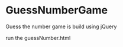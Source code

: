 # GuessNumberGame
Guess the number game is build using jQuery

run the guessNumber.html
    
    
    
